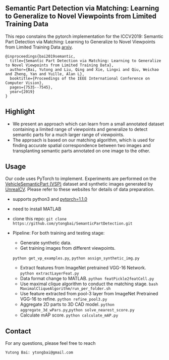 ## Semantic Part Detection via Matching: Learning to Generalize to Novel Viewpoints from Limited Training Data

This repo constains the pytorch implementation for the ICCV2019: Semantic Part Detection via Matching: Learning to Generalize to Novel Viewpoints from Limited Training Data [arxiv](https://arxiv.org/abs/1811.11823).

```
@inproceedings{bai2019semantic,
  title={Semantic Part Detection via Matching: Learning to Generalize to Novel Viewpoints from Limited Training Data},
  author={Bai, Yutong and Liu, Qing and Xie, Lingxi and Qiu, Weichao and Zheng, Yan and Yuille, Alan L},
  booktitle={Proceedings of the IEEE International Conference on Computer Vision},
  pages={7535--7545},
  year={2019}
}
```

## Highlight
- We present an approach which can learn from a small annotated dataset containing a limited range of viewpoints and generalize to detect semantic parts for a much larger range of viewpoints. 
- The approach is based on our matching algorithm, which is used for finding accurate spatial correspondence between two images and transplanting semantic parts annotated on one image to the other.

## Usage
Our code uses PyTorch to implement. 
Experiments are performed on the [VehicleSemanticPart (VSP)](https://arxiv.org/abs/1511.06855) dataset and synthetic images generated by [UnrealCV](https://unrealcv.org/). 
Please refer to these websites for details of data preparation.

- supports python3 and [pytorch=1.1.0](http://pytorch.org)

- need to install MATLAB

- clone this repo: `git clone https://github.com/ytongbai/SemanticPartDetection.git`

- Pipeline: 
For both training and testing stage:
  - Generate synthetic data. 
  - Get training images from different viewpoints. 
  
  `python get_vp_examples.py`, `python assign_synthetic_img.py `
  - Extract features from ImageNet pretrained VGG-16 Network.  
  `python extractLayerFeat.py`
  - Data format change to MATLAB. 
  `python featPickle2featCell.py`
  - Use maximal clique algorithm to conduct the matching stage. 
  `bash MaximalCliqueAlgorithm/run_per_folder.sh`
  - Use feature extracted from pool-3 layer from ImageNet Pretrained VGG-16 to refine. 
  `python refine_pool3.py` 
  - Aggregate 2D parts to 3D CAD model.
  `python aggregate_3d_wPars.py`,`python solve_nearest_score.py`
  - Calculate mAP score. `python calculate_mAP.py`

## Contact

For any questions, please feel free to reach 
```
Yutong Bai: ytongbai@gmail.com
```
